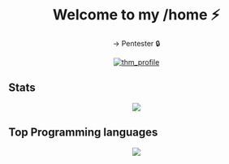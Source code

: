 <h1 align="center">Welcome to my /home ⚡</h1>


<p align="center">-> Pentester 🔒</p>

<p align="center">
  <a href="https://tryhackme.com/p/hernanicyber"><img src="https://64.media.tumblr.com/1743e1409f2120d7a9ec16427ad05488/tumblr_pgyh7jrJYK1uk7ohg_540.gif" alt="thm_profile"/></a>
  

## Stats

<p align="center">
<a href="https://hernanibento.github.io/"><img align="center" src="https://github-readme-stats.vercel.app/api?username=xbeatzsec&show_icons=true&theme=radical&line_height=21"/></p></a>
  
## Top Programming languages

<p align="center">
<a href="https://hernanibento.github.io/"><img src="https://github-readme-stats.vercel.app/api/top-langs/?username=xbeatzsec&theme=radical&line_height=10&hide_langs_below=1&layout=compact" /></p></a>


<!--
**xbeatzsec/xbeatzsec** is a ✨ _special_ ✨ repository because its `README.md` (this file) appears on your GitHub profile.

Here are some ideas to get you started:

- 🔭 I’m currently working on ...
- 🌱 I’m currently learning ...
- 👯 I’m looking to collaborate on ...
- 🤔 I’m looking for help with ...
- 💬 Ask me about ...
- 📫 How to reach me: ...
- 😄 Pronouns: ...
- ⚡ Fun fact: ...
--
